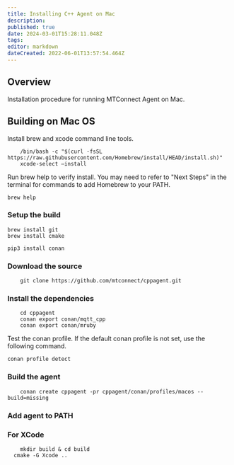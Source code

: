 ```yaml
---
title: Installing C++ Agent on Mac
description: 
published: true
date: 2024-03-01T15:28:11.048Z
tags: 
editor: markdown
dateCreated: 2022-06-01T13:57:54.464Z
---
```


## Overview

Installation procedure for running MTConnect Agent on Mac.

## Building on Mac OS

Install brew and xcode command line tools.

```
	/bin/bash -c "$(curl -fsSL https://raw.githubusercontent.com/Homebrew/install/HEAD/install.sh)"
	xcode-select —install
```

Run brew help to verify install. You may need to refer to "Next Steps" in the terminal for commands to add Homebrew to your PATH. 

```
brew help
```

### Setup the build

```
brew install git
brew install cmake

pip3 install conan
```

### Download the source

```
	git clone https://github.com/mtconnect/cppagent.git
```

### Install the dependencies

```
    cd cppagent
    conan export conan/mqtt_cpp
    conan export conan/mruby
```
Test the conan profile. If the default conan profile is not set, use the following command.
```
conan profile detect
```

### Build the agent

```
	conan create cppagent -pr cppagent/conan/profiles/macos --build=missing
```

### Add agent to PATH


### For XCode

```   
	mkdir build & cd build
  cmake -G Xcode ..
```
